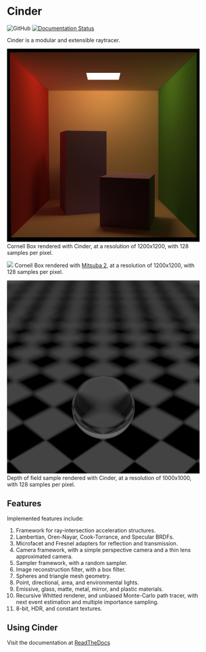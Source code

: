 # Cinder
![GitHub](https://img.shields.io/github/license/SparkyPotato/Cinder)
[![Documentation Status](https://readthedocs.org/projects/cinder/badge/?version=latest)](https://cinder.readthedocs.io/en/latest/?badge=latest)

Cinder is a modular and extensible raytracer.

![](Docs/source/Static/CornellBox.png)
Cornell Box rendered with Cinder, at a resolution of 1200x1200, with 128 samples per pixel.

![](Docs/source/Static/MitsubaCornellBox.png)
Cornell Box rendered with [Mitsuba 2](https://www.mitsuba-renderer.org), at a resolution of 1200x1200, with 128 samples per pixel.

![](Docs/source/Static/DepthOfField.png)
Depth of field sample rendered with Cinder, at a resolution of 1000x1000, with 128 samples per pixel.

## Features
Implemented features include:
1. Framework for ray-intersection acceleration structures.
2. Lambertian, Oren-Nayar, Cook-Torrance, and Specular BRDFs.
3. Microfacet and Fresnel adapters for reflection and transmission.
4. Camera framework, with a simple perspective camera and a thin lens approximated camera.
5. Sampler framework, with a random sampler.
6. Image reconstruction filter, with a box filter.
7. Spheres and triangle mesh geometry.
8. Point, directional, area, and environmental lights.
9. Emissive, glass, matte, metal, mirror, and plastic materials.
10. Recursive Whitted renderer, 
and unbiased Monte-Carlo path tracer, with next event estimation and multiple importance sampling.
11. 8-bit, HDR, and constant textures.

## Using Cinder
Visit the documentation at [ReadTheDocs](https://cinder.readthedocs.io/)
